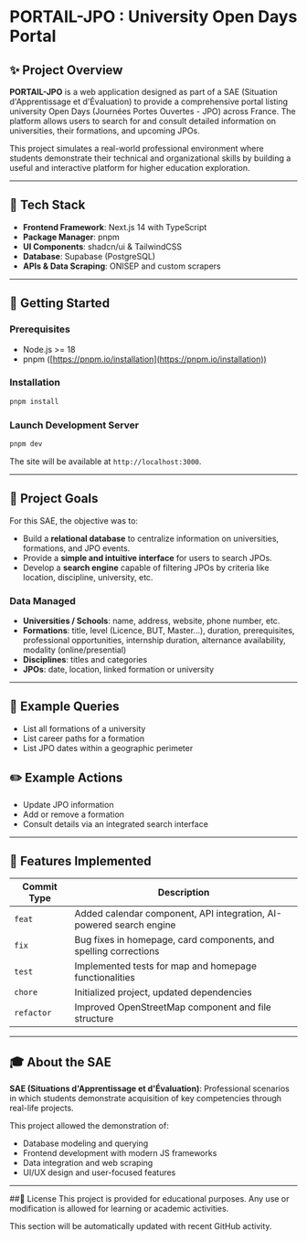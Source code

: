 # PORTAIL-JPO : University Open Days Portal

## ✨ Project Overview

**PORTAIL-JPO** is a web application designed as part of a SAE (Situation d'Apprentissage et d'Évaluation) to provide a comprehensive portal listing university Open Days (Journées Portes Ouvertes - JPO) across France. The platform allows users to search for and consult detailed information on universities, their formations, and upcoming JPOs.

This project simulates a real-world professional environment where students demonstrate their technical and organizational skills by building a useful and interactive platform for higher education exploration.

---

## 🔧 Tech Stack

* **Frontend Framework**: Next.js 14 with TypeScript
* **Package Manager**: pnpm
* **UI Components**: shadcn/ui & TailwindCSS
* **Database**: Supabase (PostgreSQL)
* **APIs & Data Scraping**: ONISEP and custom scrapers

---

## 🚀 Getting Started

### Prerequisites

* Node.js >= 18
* pnpm ([https://pnpm.io/installation](https://pnpm.io/installation))

### Installation

```bash
pnpm install
```

### Launch Development Server

```bash
pnpm dev
```

The site will be available at `http://localhost:3000`.

---

## 📅 Project Goals

For this SAE, the objective was to:

* Build a **relational database** to centralize information on universities, formations, and JPO events.
* Provide a **simple and intuitive interface** for users to search JPOs.
* Develop a **search engine** capable of filtering JPOs by criteria like location, discipline, university, etc.

### Data Managed

* **Universities / Schools**: name, address, website, phone number, etc.
* **Formations**: title, level (Licence, BUT, Master...), duration, prerequisites, professional opportunities, internship duration, alternance availability, modality (online/presential)
* **Disciplines**: titles and categories
* **JPOs**: date, location, linked formation or university

---

## 🔢 Example Queries

* List all formations of a university
* List career paths for a formation
* List JPO dates within a geographic perimeter

## ✏️ Example Actions

* Update JPO information
* Add or remove a formation
* Consult details via an integrated search interface

---

## 🤖 Features Implemented

| Commit Type | Description                                                         |
| ----------- | ------------------------------------------------------------------- |
| `feat`      | Added calendar component, API integration, AI-powered search engine |
| `fix`       | Bug fixes in homepage, card components, and spelling corrections    |
| `test`      | Implemented tests for map and homepage functionalities              |
| `chore`     | Initialized project, updated dependencies                           |
| `refactor`  | Improved OpenStreetMap component and file structure                 |

---

## 🎓 About the SAE

**SAE (Situations d'Apprentissage et d'Évaluation)**: Professional scenarios in which students demonstrate acquisition of key competencies through real-life projects.

This project allowed the demonstration of:

* Database modeling and querying
* Frontend development with modern JS frameworks
* Data integration and web scraping
* UI/UX design and user-focused features

---

##📃 License
This project is provided for educational purposes. Any use or modification is allowed for learning or academic activities.

This section will be automatically updated with recent GitHub activity.
